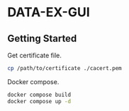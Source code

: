 # DATA-EX-GUI

## Getting Started

Get certificate file.

```bash
cp /path/to/certificate ./cacert.pem
```

Docker compose.

```bash
docker compose build
docker compose up -d
```
